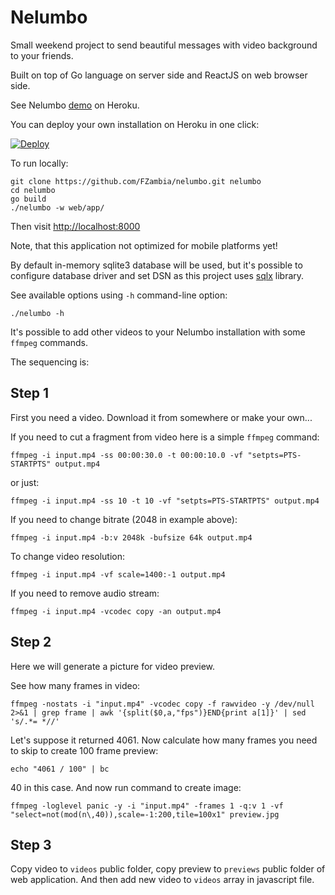 Nelumbo
=======

Small weekend project to send beautiful messages with video background to your friends.

Built on top of Go language on server side and ReactJS on web browser side.

See Nelumbo [demo](https://nelumbo.herokuapp.com) on Heroku.

You can deploy your own installation on Heroku in one click:

[![Deploy](https://www.herokucdn.com/deploy/button.png)](https://heroku.com/deploy?template=https://github.com/FZambia/nelumbo)

To run locally:

```
git clone https://github.com/FZambia/nelumbo.git nelumbo
cd nelumbo
go build
./nelumbo -w web/app/
```

Then visit [http://localhost:8000](http://localhost:8000)

Note, that this application not optimized for mobile platforms yet!

By default in-memory sqlite3 database will be used, but it's possible
to configure database driver and set DSN as this project uses [sqlx](https://github.com/jmoiron/sqlx)
library.

See available options using `-h` command-line option:

```
./nelumbo -h
```

It's possible to add other videos to your Nelumbo installation with some `ffmpeg` commands.

The sequencing is:

Step 1
------
First you need a video. Download it from somewhere or make your own...

If you need to cut a fragment from video here is a simple `ffmpeg` command:
```
ffmpeg -i input.mp4 -ss 00:00:30.0 -t 00:00:10.0 -vf "setpts=PTS-STARTPTS" output.mp4
```
or just:
```
ffmpeg -i input.mp4 -ss 10 -t 10 -vf "setpts=PTS-STARTPTS" output.mp4
```

If you need to change bitrate (2048 in example above):
```
ffmpeg -i input.mp4 -b:v 2048k -bufsize 64k output.mp4
```

To change video resolution:
```
ffmpeg -i input.mp4 -vf scale=1400:-1 output.mp4
```

If you need to remove audio stream:
```
ffmpeg -i input.mp4 -vcodec copy -an output.mp4
```

Step 2
------

Here we will generate a picture for video preview.

See how many frames in video:
```
ffmpeg -nostats -i "input.mp4" -vcodec copy -f rawvideo -y /dev/null 2>&1 | grep frame | awk '{split($0,a,"fps")}END{print a[1]}' | sed 's/.*= *//'
```

Let's suppose it returned 4061. Now calculate how many frames you need to skip to create 100 frame preview:

```
echo "4061 / 100" | bc
```

40 in this case. And now run command to create image:
```
ffmpeg -loglevel panic -y -i "input.mp4" -frames 1 -q:v 1 -vf "select=not(mod(n\,40)),scale=-1:200,tile=100x1" preview.jpg
```

Step 3
------

Copy video to `videos` public folder, copy preview to `previews` public folder of web application. And then
add new video to `videos` array in javascript file.
